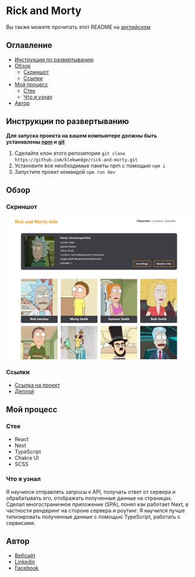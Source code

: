 # Rick and Morty

Вы также можете прочитать этот README на [английском](https://github.com/klekwedge/rick-and-morty/blob/main/README.md)

## Оглавление

- [Инструкции по развертыванию](#инструкции-по-развертыванию)
- [Обзор](#обзор)
  - [Скриншот](#скриншот)
  - [Ссылки](#ссылки)
- [Мой процесс](#мой-процесс)
  - [Стек](#стек)
  - [Что я узнал](#что-я-узнал)
- [Автор](#автор)

## Инструкции по развертыванию

**Для запуска проекта на вашем компьютере должны быть установлены [npm](https://nodejs.org/en/) и [git](https://git-scm.com/downloads)**

1. Сделайте клон этого репозитория ```git clone https://github.com/klekwedge/rick-and-morty.git```
2. Установите все необходимые пакеты npm с помощью ```npm i```
3. Запустите проект командой ```npm run dev```

## Обзор

### Скриншот

![Главный экран](./preview/screenshot.png)

### Ссылки

- [Ссылка на проект](https://github.com/klekwedge/rick-and-morty)
- [Деплой](https://klekwedge-rick-and-morty.vercel.app/)

## Мой процесс

### Стек

- React
- Next
- TypeScript
- Chakra UI
- SCSS

### Что я узнал

Я научился отправлять запросы к API, получать ответ от сервера и обрабатывать его, отображать полученные данные на страницах. Сделал многостраничное приложение (SPA), понял как работает Next, в частности рендеринг на стороне сервера и роутинг. Я научился лучше типизировать полученные данные с помощью TypeScript, работать с сервисами.

## Автор

- [Вебсайт](https://klekwedge-cv.vercel.app/)
- [Linkedin](https://www.linkedin.com/in/klekwedge/)
- [Facebook](https://www.facebook.com/klekwedge)

